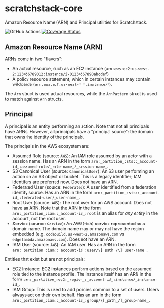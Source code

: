 # scratchstack-core
Amazon Resource Name (ARN) and Principal utilities for Scratchstack.

![GitHub Actions](https://github.com/dacut/scratchstack-core/workflows/Rust/badge.svg)
[![Coverage Status](https://coveralls.io/repos/github/dacut/scratchstack-core/badge.svg?branch=main)](https://coveralls.io/github/dacut/scratchstack-core?branch=main)

## Amazon Resource Name (ARN)

ARNs come in two "flavors":
* An actual resource, such as an EC2 instance (`arn:aws:ec2:us-west-2:123456789012:instance/i-01234567890abcdef`).
* A policy resource statement, which in certain instances may contain wildcards (`arn:aws:ec?:us-west-*:*:instance/*`).

The `Arn` struct is used actual resources, while the `ArnPattern` struct is used to match against `Arn` structs.

## Principal

A principal is an entity performing an action. Note that not all principals have ARNs. However, all principals have a
"principal source": the domain that owns the identity of the principals.

The principals in the AWS ecosystem are:

* Assumed Role (source: `AWS`): An IAM role assumed by an actor with a session name. Has an ARN in the form
  `arn:_partition_:sts::_account-id_:assumed-role/_role-name_/_session-name_`.
* S3 Canonical User (source: `CanonicalUser`): An S3 user performing an action on an S3 object or bucket. This is a
  legacy identifier; IAM identifers are preferred now. Does not have an ARN.
* Federated User (source: `Federated`): A user identified from a federation identity source. Has an ARN in the form
  `arn:_partition_:sts::_account-id_:federated-user/_user-name_`.
* Root User (source: `AWS`): The root user for an AWS account. Does not have an ARN. Note that the ARN in the form
  `arn:_partition_:iam::_account-id_:root` is an alias for _any entity_ in the account, not the root user.
* Service (source: `Service`): An AWS(-ish) service represented as a domain name. The domain name may or may not have the region
  embedded (e.g. `codebuild.us-west-2.amazonaws.com` vs `edgelambda.amazonaws.com`). Does not have an ARN.
* IAM User (source: `AWS`): An IAM user. Has an ARN in the form `arn:_partition_:iam::_account-id_:user/\[_path_/\]_user-name_`.

Entities that exist but are not principals:
* EC2 Instance: EC2 instances perform actions based on the assumed role tied to the instance profile. The instance
  itself has an ARN in the form `arn:_partition_:ec2:_region_:_account-id_:instance/_instance-id_`.
* IAM Group: This is used to add policies common to a set of users. Users always act on their own behalf. Has an arn
  in the form `arn:_partition_:iam::_account-id_:group/\[_path_/]_group-name_`.
